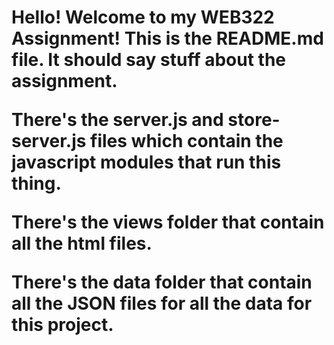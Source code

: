 <h1>Hello! Welcome to my WEB322 Assignment!</h>
This is the README.md file. It should say stuff about the assignment.

There's the <b>server.js</b> and <b>store-server.js</b> files which contain the <b>javascript</b> modules that run this thing.

There's the <b>views</b> folder that contain all the <b>html</b> files. 

There's the <b>data</b> folder that contain all the <b>JSON</b> files for all the data for this project.
